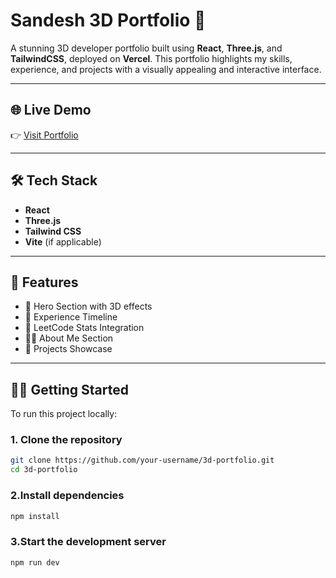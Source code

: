 # Sandesh 3D Portfolio 🚀

A stunning 3D developer portfolio built using **React**, **Three.js**, and **TailwindCSS**, deployed on **Vercel**. This portfolio highlights my skills, experience, and projects with a visually appealing and interactive interface.

---

## 🌐 Live Demo

👉 [Visit Portfolio](https://your-vercel-link.vercel.app)  


---

## 🛠️ Tech Stack

- **React**
- **Three.js**
- **Tailwind CSS**
- **Vite** (if applicable)

---

## 📌 Features

- 🎯 Hero Section with 3D effects  
- 💼 Experience Timeline  
- 🧠 LeetCode Stats Integration  
- 👨‍💻 About Me Section  
- 📂 Projects Showcase  

---

## 🧑‍💻 Getting Started

To run this project locally:

### 1. Clone the repository

```bash
git clone https://github.com/your-username/3d-portfolio.git
cd 3d-portfolio
```

### 2.Install dependencies

```bash
npm install
```
### 3.Start the development server

```bash
npm run dev
```
